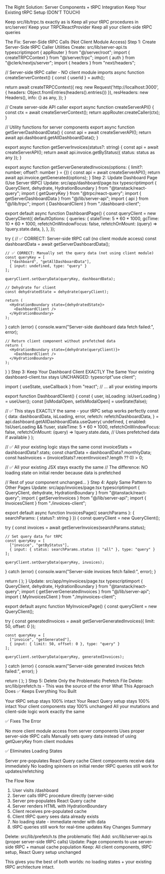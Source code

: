 The Right Solution: Server Components + tRPC Integration
Keep Your Existing tRPC Setup (DON'T TOUCH)

Keep src/lib/trpc.ts exactly as is
Keep all your tRPC procedures in src/server/
Keep your TRPCReactProvider
Keep all your client-side tRPC queries

The Fix: Server-Side tRPC Calls (Not Client Module Access)
Step 1: Create Server-Side tRPC Caller Utilities
Create: src/lib/server-api.ts
typescriptimport { appRouter } from "@/server/root";
import { createTRPCContext } from "@/server/trpc";
import { auth } from "@clerk/nextjs/server";
import { headers } from "next/headers";

// Server-side tRPC caller - NO client module imports
async function createServerContext() {
  const { userId } = auth();
  
  return await createTRPCContext({
    req: new Request('http://localhost:3000', { 
      headers: Object.fromEntries(headers().entries())
    }),
    resHeaders: new Headers(),
    info: {} as any,
  });
}

// Create server-side API caller
export async function createServerAPI() {
  const ctx = await createServerContext();
  return appRouter.createCaller(ctx);
}

// Utility functions for server components
export async function getServerDashboardData() {
  const api = await createServerAPI();
  return await api.dashboard.getAllDashboardData();
}

export async function getServerInvoices(status?: string) {
  const api = await createServerAPI();
  return await api.invoice.getByStatus({ status: status as any });
}

export async function getServerGeneratedInvoices(options: { limit?: number; offset?: number } = {}) {
  const api = await createServerAPI();
  return await api.invoice.getGenerated(options);
}
Step 2: Update Dashboard Page (Use Server tRPC)
Update: src/app/dashboard/page.tsx
typescriptimport { QueryClient, dehydrate, HydrationBoundary } from "@tanstack/react-query";
import { getQueryKey } from "@trpc/react-query";
import { getServerDashboardData } from "@/lib/server-api";
import { api } from "@/lib/trpc";
import { DashboardClient } from "./dashboard-client";

export default async function DashboardPage() {
  const queryClient = new QueryClient({
    defaultOptions: {
      queries: {
        staleTime: 5 * 60 * 1000,
        gcTime: 10 * 60 * 1000,
        refetchOnWindowFocus: false,
        refetchOnMount: (query) => !query.state.data,
      },
    },
  });

  try {
    // ✅ CORRECT: Server-side tRPC call (no client module access)
    const dashboardData = await getServerDashboardData();

    // ✅ CORRECT: Manually set the query data (not using client module)
    const queryKey = [
      ["dashboard", "getAllDashboardData"],
      { input: undefined, type: "query" }
    ];

    queryClient.setQueryData(queryKey, dashboardData);

    // Dehydrate for client
    const dehydratedState = dehydrate(queryClient);

    return (
      <HydrationBoundary state={dehydratedState}>
        <DashboardClient />
      </HydrationBoundary>
    );
  } catch (error) {
    console.warn("Server-side dashboard data fetch failed:", error);
    
    // Return client component without prefetched data
    return (
      <HydrationBoundary state={dehydrate(queryClient)}>
        <DashboardClient />
      </HydrationBoundary>
    );
  }
}
Step 3: Keep Your Dashboard Client EXACTLY The Same
Your existing dashboard-client.tsx stays UNCHANGED:
typescript"use client";

import { useState, useCallback } from "react";
// ... all your existing imports

export function DashboardClient() {
  const { user, isLoading: isUserLoading } = useUser();
  const [isModalOpen, setIsModalOpen] = useState(false);

  // ✅ This stays EXACTLY the same - your tRPC setup works perfectly
  const {
    data: dashboardData,
    isLoading,
    error,
    refetch: refetchDashboardData,
  } = api.dashboard.getAllDashboardData.useQuery(
    undefined,
    {
      enabled: !isUserLoading && !!user,
      staleTime: 5 * 60 * 1000,
      refetchOnWindowFocus: false,
      refetchOnMount: (query) => !query.state.data, // Uses prefetched data if available
    }
  );

  // ✅ All your existing logic stays the same
  const invoiceStats = dashboardData?.stats;
  const chartData = dashboardData?.monthlyData;
  const hasInvoices = (invoiceStats?.recentInvoices?.length ?? 0) > 0;

  // ✅ All your existing JSX stays exactly the same
  // The difference: NO loading state on initial render because data is prefetched
  
  // Rest of your component unchanged...
}
Step 4: Apply Same Pattern to Other Pages
Update: src/app/invoices/page.tsx
typescriptimport { QueryClient, dehydrate, HydrationBoundary } from "@tanstack/react-query";
import { getServerInvoices } from "@/lib/server-api";
import { InvoicesClient } from "./invoices-client";

export default async function InvoicesPage({ 
  searchParams 
}: { 
  searchParams: { status?: string } 
}) {
  const queryClient = new QueryClient();
  
  try {
    const invoices = await getServerInvoices(searchParams.status);
    
    // Set query data for tRPC
    const queryKey = [
      ["invoice", "getByStatus"],
      { input: { status: searchParams.status || "all" }, type: "query" }
    ];
    
    queryClient.setQueryData(queryKey, invoices);
  } catch (error) {
    console.warn("Server-side invoices fetch failed:", error);
  }

  return (
    <HydrationBoundary state={dehydrate(queryClient)}>
      <InvoicesClient />
    </HydrationBoundary>
  );
}
Update: src/app/myinvoices/page.tsx
typescriptimport { QueryClient, dehydrate, HydrationBoundary } from "@tanstack/react-query";
import { getServerGeneratedInvoices } from "@/lib/server-api";
import { MyInvoicesClient } from "./myinvoices-client";

export default async function MyInvoicesPage() {
  const queryClient = new QueryClient();
  
  try {
    const generatedInvoices = await getServerGeneratedInvoices({ limit: 50, offset: 0 });
    
    const queryKey = [
      ["invoice", "getGenerated"],
      { input: { limit: 50, offset: 0 }, type: "query" }
    ];
    
    queryClient.setQueryData(queryKey, generatedInvoices);
  } catch (error) {
    console.warn("Server-side generated invoices fetch failed:", error);
  }

  return (
    <HydrationBoundary state={dehydrate(queryClient)}>
      <MyInvoicesClient />
    </HydrationBoundary>
  );
}
Step 5: Delete Only the Problematic Prefetch File
Delete: src/lib/prefetch.ts - This was the source of the error
What This Approach Does
✅ Keeps Everything You Built

Your tRPC setup stays 100% intact
Your React Query setup stays 100% intact
Your client components stay 100% unchanged
All your mutations and client-side logic work exactly the same

✅ Fixes The Error

No more client module access from server components
Uses proper server-side tRPC calls
Manually sets query data instead of using getQueryKey from client modules

✅ Eliminates Loading States

Server pre-populates React Query cache
Client components receive data immediately
No loading spinners on initial render
tRPC queries still work for updates/refetching

The Flow Now
1. User visits /dashboard
2. Server calls tRPC procedure directly (server-side)
3. Server pre-populates React Query cache
4. Server renders HTML with HydrationBoundary
5. Client receives pre-populated cache
6. Client tRPC query sees data already exists
7. No loading state - immediate render with data
8. tRPC queries still work for real-time updates
Key Changes Summary

Delete: src/lib/prefetch.ts (the problematic file)
Add: src/lib/server-api.ts (proper server-side tRPC calls)
Update: Page components to use server-side tRPC + manual cache population
Keep: All client components, tRPC setup, React Query setup unchanged

This gives you the best of both worlds: no loading states + your existing tRPC architecture intact.